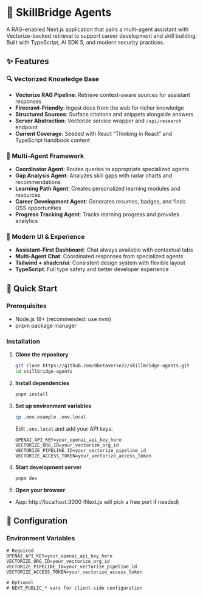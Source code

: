 # 🚀 SkillBridge Agents

A RAG-enabled Next.js application that pairs a multi-agent assistant with Vectorize-backed retrieval to support career development and skill building. Built with TypeScript, AI SDK 5, and modern security practices.

## ✨ Features

### 🔍 Vectorized Knowledge Base
- **Vectorize RAG Pipeline**: Retrieve context-aware sources for assistant responses
- **Firecrawl-Friendly**: Ingest docs from the web for richer knowledge
- **Structured Sources**: Surface citations and snippets alongside answers
- **Server Abstraction**: Vectorize service wrapper and `/api/research` endpoint
- **Current Coverage**: Seeded with React “Thinking in React” and TypeScript handbook content

### 🤖 Multi-Agent Framework
- **Coordinator Agent**: Routes queries to appropriate specialized agents
- **Gap Analysis Agent**: Analyzes skill gaps with radar charts and recommendations
- **Learning Path Agent**: Creates personalized learning modules and resources
- **Career Development Agent**: Generates resumes, badges, and finds OSS opportunities
- **Progress Tracking Agent**: Tracks learning progress and provides analytics

### 🎨 Modern UI & Experience
- **Assistant-First Dashboard**: Chat always available with contextual tabs
- **Multi-Agent Chat**: Coordinated responses from specialized agents
- **Tailwind + shadcn/ui**: Consistent design system with flexible layout
- **TypeScript**: Full type safety and better developer experience

## 🚀 Quick Start

### Prerequisites

- Node.js 18+ (recommended: use nvm)
- pnpm package manager

### Installation

1. **Clone the repository**
   ```bash
   git clone https://github.com/Bbetaverse22/skillbridge-agents.git
   cd skillbridge-agents
   ```

2. **Install dependencies**
   ```bash
   pnpm install
   ```

3. **Set up environment variables**
   ```bash
   cp .env.example .env.local
   ```
   
   Edit `.env.local` and add your API keys:
   ```env
   OPENAI_API_KEY=your_openai_api_key_here
   VECTORIZE_ORG_ID=your_vectorize_org_id
   VECTORIZE_PIPELINE_ID=your_vectorize_pipeline_id
   VECTORIZE_ACCESS_TOKEN=your_vectorize_access_token
   ```

4. **Start development server**
   ```bash
   pnpm dev
   ```

5. **Open your browser**
- App: http://localhost:3000 (Next.js will pick a free port if needed)

## 🔧 Configuration

### Environment Variables
```env
# Required
OPENAI_API_KEY=your_openai_api_key_here
VECTORIZE_ORG_ID=your_vectorize_org_id
VECTORIZE_PIPELINE_ID=your_vectorize_pipeline_id
VECTORIZE_ACCESS_TOKEN=your_vectorize_access_token

# Optional
# NEXT_PUBLIC_* vars for client-side configuration
```
